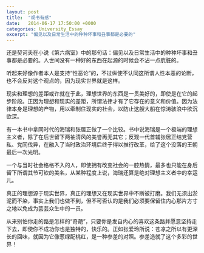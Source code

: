 ```yaml
---
layout: post
title:  "观书有感"
date:   2014-06-17 17:50:00 +0000
categories: University_Essay
excerpt: "偏见以及日常生活中的种种坏事和丑事都是必要的"
---
```


还是契诃夫在小说《第六病室》中的那句话：偏见以及日常生活中的种种坏事和丑事都是必要的。人世间没有一种好的东西在起源的时候会不沾一点肮脏的。

听起来好像作者本人是支持“性恶论”的，不过纵使不认同这所谓人性本恶的论断，也不会反对这个观点的，因为现实世界就是这样。

现实和理想的差距或许就在于此，理想世界的东西是一贯美好的，即使是在它的起步阶段。正因为理想和现实的差距，所谓法律才有了它存在的意义和价值。因为法律本身是理想的产物，用以牵制住现实的社会，以防止这艘大船在惊涛骇浪中欲沉欲深。

有一本书中拿同时代的海瑞和张居正做了一个比较。书中说海瑞是一个极端的理想主义者，除了在后世留下两袖清风的美誉再无其它；反观一代首辅张居正结党营私、党同伐异，在融入了当时政治环境后终于得以推行改革，给了这个没落的王朝最后一次光明。

一个与当时社会格格不入的人，即使拥有改变社会的一腔热情，最多也只能在身后留下所谓其节可钦的美名，从某种程度上说，海瑞还算是绝对理想主义者中的幸运儿。

真正的理想源于现实世界，真正的理想又在现实世界中不断被打磨。我们无须出淤泥而不染，事实上我们也做不到，但不可否认的是我们必须要保留住内心那片方寸之地以免成为芸芸众生中的一员。

从来别怕你走的路是怎样的“奇葩”，只要你是发自内心的喜欢这条路并愿意坚持走下去，即使你不成功你也是独特的，快乐的。正如张爱玲所说：苍凉之所以有更深长的回味，就因为它像葱绿配桃红，是一种参差的对照。参差造就了这个多彩的世界！